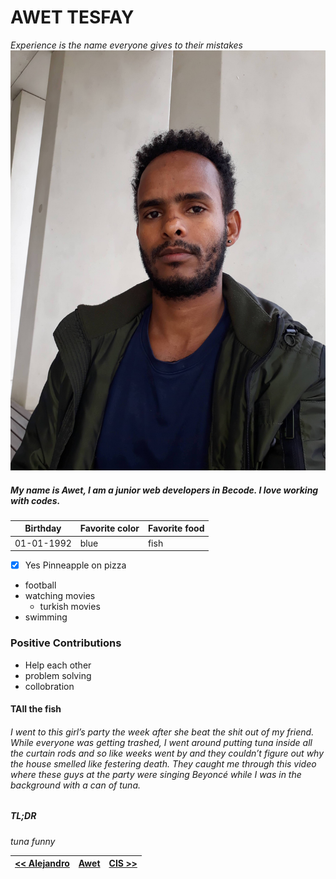 # AWET TESFAY
*Experience is the name everyone gives to their mistakes*
![awet](Awet.jpg)
##### My name is Awet, I am a junior web developers in Becode. I love working with codes. 
| Birthday | Favorite color | Favorite food |
|-----------------|----------------|---------------|
| 01-01-1992 | blue | fish |


-[x] Yes Pinneapple on pizza
 



* football
* watching movies
    * turkish movies
* swimming
### Positive Contributions
 * Help each other
 * problem solving 
 * collobration
####  TAll the fish 
###### I went to this girl’s party the week after she beat the shit out of my friend. While everyone was getting trashed, I went around putting tuna inside all the curtain rods and so like weeks went by and they couldn’t figure out why the house smelled like festering death. They caught me through this video where these guys at the party were singing Beyoncé while I was in the background with a can of tuna.

##### TL;DR 
*tuna funny*

| [<< Alejandro ](https://github.com/glezzz/markdown-challenge) |[Awet](https://github.com/awet100/markdown-challenges) |  [CIS >>](https://github.com/Beardificent/markdown-challenge)  |
|-----|-----|----|


